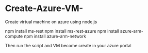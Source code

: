 # Create-Azure-VM-
Create virtual machine on azure using node.js

npm install ms-rest
npm install ms-rest-azure
npm install azure-arm-compute
npm install azure-arm-network

Then run the script and VM become create in your azure portal
